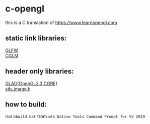 # c-opengl  
this is a C translation of https://www.learnopengl.com  

## static link libraries:  
[GLFW](https://github.com/glfw/glfw)  
[CGLM](https://github.com/recp/cglm)  

## header only libraries:  
[GLAD(OpenGL3.3 CORE)](https://glad.dav1d.de/)  
[stb_image.h](https://www.github.com/nothings/stb)  

## how to build:  
run `bbuild.bat` from `x64 Native Tools Command Prompt for VS 2019`  
